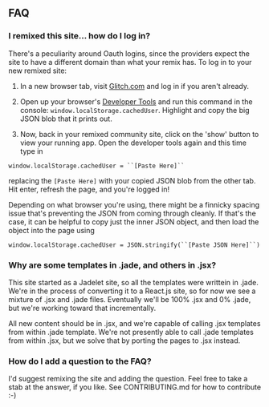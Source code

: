 FAQ
---

### I remixed this site... how do I log in?

There's a peculiarity around Oauth logins, since the providers expect the site to have a different domain than what your remix has.  To log in to your new remixed site:

1. In a new browser tab, visit [Glitch.com](https://glitch.com) and log in if you aren't already.

2. Open up your browser's [Developer Tools](https://webmasters.stackexchange.com/a/77337/2628) and run this command in the console: `window.localStorage.cachedUser`.  Highlight and copy the big JSON blob that it prints out.
  
3. Now, back in your remixed community site, click on the 'show' button to view your running app.  Open the developer tools again and this time type in
  
  ```
  window.localStorage.cachedUser = ``[Paste Here]``
  ```
  
replacing the `[Paste Here]` with your copied JSON blob from the other tab. Hit enter, refresh the page, and you're logged in! 

Depending on what browser you're using, there might be a finnicky spacing issue that's preventing the JSON from coming through cleanly.  If that's the case, it can be helpful to copy just the inner JSON object, and then load the object into the page using 
```
window.localStorage.cachedUser = JSON.stringify(``[Paste JSON Here]``)
```


### Why are some templates in .jade, and others in .jsx?

This site started as a Jadelet site, so all the templates were writtein in .jade.  We're in the process of converting it to a React.js site, so for now we see a mixture of .jsx and .jade files.  Eventually we'll be 100% .jsx and 0% .jade, but we're working toward that incrementally.

All new content should be in .jsx,  and we're capable of calling .jsx templates from within .jade template.  We're not presently able to call .jade templates from within .jsx, but we solve that by porting the pages to .jsx instead.


### How do I add a question to the FAQ?

I'd suggest remixing the site and adding the question.  Feel free to take a stab at the answer, if you like.  See CONTRIBUTING.md for how to contribute :-)